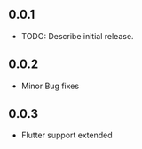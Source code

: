 ## 0.0.1

* TODO: Describe initial release.

## 0.0.2
* Minor Bug fixes

## 0.0.3
* Flutter support extended